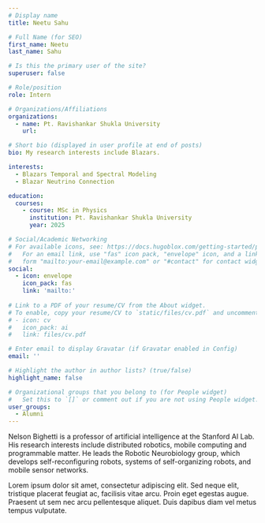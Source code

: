 ```yaml
---
# Display name
title: Neetu Sahu

# Full Name (for SEO)
first_name: Neetu
last_name: Sahu

# Is this the primary user of the site?
superuser: false

# Role/position
role: Intern

# Organizations/Affiliations
organizations:
  - name: Pt. Ravishankar Shukla University
    url: 

# Short bio (displayed in user profile at end of posts)
bio: My research interests include Blazars.

interests:
  - Blazars Temporal and Spectral Modeling
  - Blazar Neutrino Connection

education:
  courses:
    - course: MSc in Physics
      institution: Pt. Ravishankar Shukla University
      year: 2025

# Social/Academic Networking
# For available icons, see: https://docs.hugoblox.com/getting-started/page-builder/#icons
#   For an email link, use "fas" icon pack, "envelope" icon, and a link in the
#   form "mailto:your-email@example.com" or "#contact" for contact widget.
social:
  - icon: envelope
    icon_pack: fas
    link: 'mailto:'
    
# Link to a PDF of your resume/CV from the About widget.
# To enable, copy your resume/CV to `static/files/cv.pdf` and uncomment the lines below.
# - icon: cv
#   icon_pack: ai
#   link: files/cv.pdf

# Enter email to display Gravatar (if Gravatar enabled in Config)
email: ''

# Highlight the author in author lists? (true/false)
highlight_name: false

# Organizational groups that you belong to (for People widget)
#   Set this to `[]` or comment out if you are not using People widget.
user_groups:
  - Alumni
---
```


Nelson Bighetti is a professor of artificial intelligence at the Stanford AI Lab. His research interests include distributed robotics, mobile computing and programmable matter. He leads the Robotic Neurobiology group, which develops self-reconfiguring robots, systems of self-organizing robots, and mobile sensor networks.

Lorem ipsum dolor sit amet, consectetur adipiscing elit. Sed neque elit, tristique placerat feugiat ac, facilisis vitae arcu. Proin eget egestas augue. Praesent ut sem nec arcu pellentesque aliquet. Duis dapibus diam vel metus tempus vulputate.
